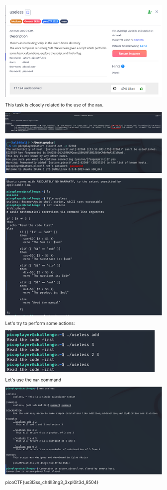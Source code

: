 ![Task desc](../assets/images/useless_image_1.png)

This task is closely related to the use of the `man`.

![image_2](../assets/images/useless_image_2.png)


![image_3](../assets/images/useless_image_3.png)


![image_4](../assets/images/useless_image_4.png)


Let's try to perform some actions: 


![image_5](../assets/images/useless_image_5.png)


Let's use the `man` command 


![image_6](../assets/images/useless_image_6.png)


picoCTF{us3l3ss_ch4ll3ng3_3xpl0it3d_8504}
